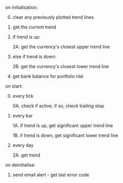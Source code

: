 on initialisation:

   0. clear any previously plotted trend lines

   1. get the current trend

   2. if trend is up:

      2A. get the currency's closest upper trend line

   2. else if trend is down:

      2B. get the currency's closest lower trend line

   3. get bank balance for portfolio risk

on start:

   0. every tick

      0A. check if active, if so, check trailing stop

   1. every bar

      1A. if trend is up, get significant upper trend line

      1B. if trend is down, get significant lower trend line

   2. every day

      2A. get trend

on deinitialise:

   1. send email alert - get last error code
